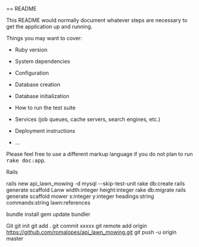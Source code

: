 == README

This README would normally document whatever steps are necessary to get the
application up and running.

Things you may want to cover:

* Ruby version

* System dependencies

* Configuration

* Database creation

* Database initialization

* How to run the test suite

* Services (job queues, cache servers, search engines, etc.)

* Deployment instructions

* ...


Please feel free to use a different markup language if you do not plan to run
<tt>rake doc:app</tt>.



Rails 

rails new api_lawn_mowing -d mysql  --skip-test-unit
rake db:create
rails generate scaffold Lanw width:integer height:integer
rake db:migrate
rails generate scaffold mower x:integer y:integer headings:string commands:string lawn:references

bundle install
gem update bundler


Git
      git init
      git add . 
      git commit xxxxx
      git remote add origin https://github.com/romalopes/api_lawn_mowing.git
      git push -u origin master
